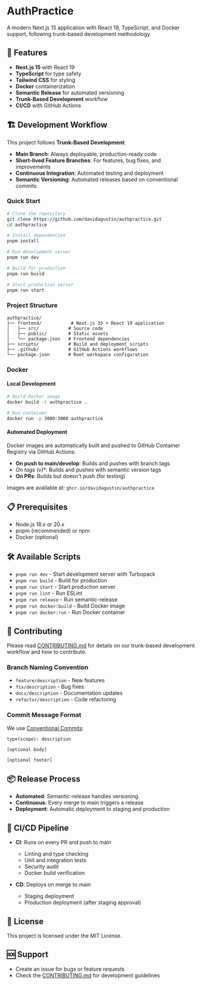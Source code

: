 # AuthPractice

A modern Next.js 15 application with React 19, TypeScript, and Docker support, following trunk-based development methodology.

## 🚀 Features

- **Next.js 15** with React 19
- **TypeScript** for type safety
- **Tailwind CSS** for styling
- **Docker** containerization
- **Semantic Release** for automated versioning
- **Trunk-Based Development** workflow
- **CI/CD** with GitHub Actions

## 🏗️ Development Workflow

This project follows **Trunk-Based Development**:

- **Main Branch**: Always deployable, production-ready code
- **Short-lived Feature Branches**: For features, bug fixes, and improvements
- **Continuous Integration**: Automated testing and deployment
- **Semantic Versioning**: Automated releases based on conventional commits

### Quick Start

```bash
# Clone the repository
git clone https://github.com/davidagustin/authpractice.git
cd authpractice

# Install dependencies
pnpm install

# Run development server
pnpm run dev

# Build for production
pnpm run build

# Start production server
pnpm run start
```

### Project Structure

```
authpractice/
├── frontend/           # Next.js 15 + React 19 application
│   ├── src/           # Source code
│   ├── public/        # Static assets
│   └── package.json   # Frontend dependencies
├── scripts/           # Build and deployment scripts
├── .github/           # GitHub Actions workflows
└── package.json       # Root workspace configuration
```

### Docker

#### Local Development

```bash
# Build Docker image
docker build -t authpractice .

# Run container
docker run -p 3000:3000 authpractice
```

#### Automated Deployment

Docker images are automatically built and pushed to GitHub Container Registry via GitHub Actions:

- **On push to main/develop**: Builds and pushes with branch tags
- **On tags (v*)**: Builds and pushes with semantic version tags
- **On PRs**: Builds but doesn't push (for testing)

Images are available at: `ghcr.io/davidagustin/authpractice`

## 📋 Prerequisites

- Node.js 18.x or 20.x
- pnpm (recommended) or npm
- Docker (optional)

## 🛠️ Available Scripts

- `pnpm run dev` - Start development server with Turbopack
- `pnpm run build` - Build for production
- `pnpm run start` - Start production server
- `pnpm run lint` - Run ESLint
- `pnpm run release` - Run semantic-release
- `pnpm run docker:build` - Build Docker image
- `pnpm run docker:run` - Run Docker container

## 🤝 Contributing

Please read [CONTRIBUTING.md](CONTRIBUTING.md) for details on our trunk-based development workflow and how to contribute.

### Branch Naming Convention

- `feature/description` - New features
- `fix/description` - Bug fixes
- `docs/description` - Documentation updates
- `refactor/description` - Code refactoring

### Commit Message Format

We use [Conventional Commits](https://www.conventionalcommits.org/):

```
type(scope): description

[optional body]

[optional footer]
```

## 📦 Release Process

- **Automated**: Semantic-release handles versioning
- **Continuous**: Every merge to main triggers a release
- **Deployment**: Automatic deployment to staging and production

## 🔧 CI/CD Pipeline

- **CI**: Runs on every PR and push to main
  - Linting and type checking
  - Unit and integration tests
  - Security audit
  - Docker build verification

- **CD**: Deploys on merge to main
  - Staging deployment
  - Production deployment (after staging approval)

## 📄 License

This project is licensed under the MIT License.

## 🆘 Support

- Create an issue for bugs or feature requests
- Check the [CONTRIBUTING.md](CONTRIBUTING.md) for development guidelines
